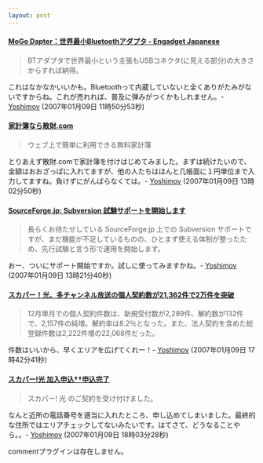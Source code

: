 ```yaml
---
layout: post
---
```

<h4><a href="http://japanese.engadget.com/2007/01/08/mogo-dapter-bluetooth-adapter/">MoGo Dapter：世界最小Bluetoothアダプタ - Engadget Japanese</a></h4>
<blockquote><p>BTアダプタで世界最小という主張もUSBコネクタ(に見える部分)の大きさからすれば納得。</p>
</blockquote>
<p>これはなかなかいいかも。Bluetoothって内蔵していないと全くありがたみがないですからね。これが売れれば、普及に弾みがつくかもしれません。- <a href="/?page=Yoshimov" class="wikipage">Yoshimov</a> (2007年01月09日 11時50分53秒)</p>
<h4><a href="http://www.3zai.com/">家計簿なら散財.com</a></h4>
<blockquote><p>ウェブ上で簡単に利用できる無料家計簿</p>
</blockquote>
<p>とりあえず散財.comで家計簿を付けはじめてみました。まずは続けたいので、金額はおおざっぱに入れてますが、他の人たちはほんと几帳面に１円単位まで入力してますね。負けずにがんばらなくては。- <a href="/?page=Yoshimov" class="wikipage">Yoshimov</a> (2007年01月09日 13時02分50秒)</p>
<h4><a href="https://sourceforge.jp/forum/forum.php?forum_id=10564">SourceForge.jp: Subversion 試験サポートを開始します</a></h4>
<blockquote><p>長らくお待たせしている SourceForge.jp 上での Subversion サポートですが、まだ機能が不足しているものの、ひとまず使える体制が整ったため、先行試験と言う形で運用を開始します。</p>
</blockquote>
<p>おー、ついにサポート開始ですか。試しに使ってみますかね。- <a href="/?page=Yoshimov" class="wikipage">Yoshimov</a> (2007年01月09日 13時21分40秒)</p>
<h4><a href="http://bb.watch.impress.co.jp/cda/news/16751.html?ref=rss">スカパー！光、多チャンネル放送の個人契約数が21,362件で2万件を突破</a></h4>
<blockquote><p>12月単月での個人契約件数は、新規受付数が2,289件、解約数が132件で、2,157件の純増。解約率は8.2％となった。また、法人契約を含めた総登録件数は2,222件増の22,068件だった。</p>
</blockquote>
<p>件数はいいから、早くエリアを広げてくれー！- <a href="/?page=Yoshimov" class="wikipage">Yoshimov</a> (2007年01月09日 17時42分41秒)</p>
<h4><a href="https://www.csc.opticast.jp/opticast/cgi/regist_cmp.cgi">スカパー!光 加入申込††申込完了</a></h4>
<blockquote><p>スカパー! 光 のご契約を受け付けました。</p>
</blockquote>
<p>なんと近所の電話番号を適当に入れたところ、申し込めてしまいました。最終的な住所ではエリアチェックしてないみたいです。はてさて、どうなることやら。。- <a href="/?page=Yoshimov" class="wikipage">Yoshimov</a> (2007年01月09日 18時03分28秒)</p>
<p><span class="error">commentプラグインは存在しません。</span> </p>
